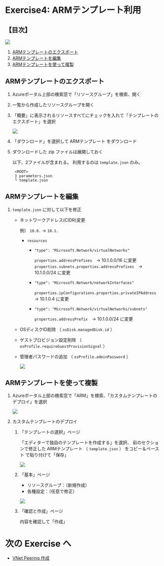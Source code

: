 # Exercise4: ARMテンプレート利用

## 【目次】

![](images/ex04-0000-arm.png)

1. [ARMテンプレートのエクスポート](#armテンプレートのエクスポート)
1. [ARMテンプレートを編集](#armテンプレートを編集)
1. [ARMテンプレートを使って複製](#armテンプレートを使って複製)

## ARMテンプレートのエクスポート

1. Azureポータル上部の検索窓で「リソースグループ」を検索、開く

1. 一覧から作成したリソースグループを開く

1. 「概要」に表示されるリソースすべてにチェックを入れて「テンプレートのエクスポート」を選択

    ![](images/ex04-0101-arm.png)

1. 「ダウンロード」を選択して ARMテンプレート をダウンロード

1. ダウンロードした zip ファイルは展開しておく

    以下、2ファイルが含まれる。
    利用するのは `template.json` のみ。

        <ROOT>
        ├ parameters.json
        └ template.json

## ARMテンプレートを編集

1. `template.json` に対して以下を修正

    * ネットワークアドレス(CIDR)変更

        例） `10.0.` → `10.1.` 

        * `resources`
            * `"type": "Microsoft.Network/virtualNetworks"`

                `properties.addressPrefixes`　→ 10.1.0.0/16 に変更
                `properties.subnets.properties.addressPrefixes`　→ 10.1.0.0/24 に変更
            * `"type": "Microsoft.Network/networkInterfaces"`

                `properties.ipConfigurations.properties.privateIPAddress`　→ 10.1.0.4 に変更
            * `"type": "Microsoft.Network/virtualNetworks/subnets"`

                `properties.addressPrefix`　→ 10.1.0.0/24 に変更

    * OSディスクID削除 （ `osDisk.managedDisk.id` ）
    * ゲストプロビジョン設定削除 （ `osProfile.requireGuestProvisionSignal` ）
    * 管理者パスワードの追加 （ `osProfile.adminPassword` ）

        ![](images/ex04-0201-arm.png)


## ARMテンプレートを使って複製

1. Azureポータル上部の検索窓で「ARM」を検索、「カスタムテンプレートのデプロイ」を選択

    ![](images/ex04-0301-arm.png)


1. カスタムテンプレートのデプロイ

    1. 「テンプレートの選択」ページ

        「エディターで独自のテンプレートを作成する」を選択、
        前のセクションで修正した ARMテンプレート （ `template.json` ） をコピー＆ペースト で貼り付けて「保存」

        ![](images/ex04-0302-arm.png)

    1. 「基本」ページ

        * リソースグループ：（新規作成）
        * 各種設定：（任意で修正）

        ![](images/ex04-0303-arm.png)

    1. 「確認と作成」ページ

        内容を確認して「作成」


# 次の Exercise へ

* [VNet Peering 作成](exercise05.md)
